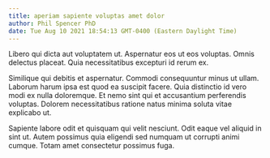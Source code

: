 ```yaml
---
title: aperiam sapiente voluptas amet dolor
author: Phil Spencer PhD
date: Tue Aug 10 2021 18:54:13 GMT-0400 (Eastern Daylight Time)
---
```

Libero qui dicta aut voluptatem ut. Aspernatur eos ut eos voluptas. Omnis delectus placeat. Quia necessitatibus excepturi id rerum ex.

 Similique qui debitis et aspernatur. Commodi consequuntur minus ut ullam. Laborum harum ipsa est quod ea suscipit facere. Quia distinctio id vero modi ex nulla doloremque. Et nemo sint qui et accusantium perferendis voluptas. Dolorem necessitatibus ratione natus minima soluta vitae explicabo ut.

 Sapiente labore odit et quisquam qui velit nesciunt. Odit eaque vel aliquid in sint ut. Autem possimus quia eligendi sed numquam ut corrupti animi cumque. Totam amet consectetur possimus fuga.